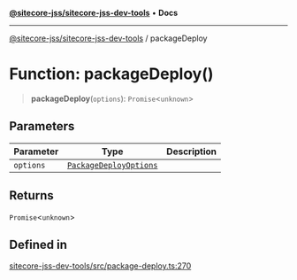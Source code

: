 [**@sitecore-jss/sitecore-jss-dev-tools**](../README.md) • **Docs**

***

[@sitecore-jss/sitecore-jss-dev-tools](../README.md) / packageDeploy

# Function: packageDeploy()

> **packageDeploy**(`options`): `Promise`\<`unknown`\>

## Parameters

| Parameter | Type | Description |
| ------ | ------ | ------ |
| `options` | [`PackageDeployOptions`](../interfaces/PackageDeployOptions.md) |  |

## Returns

`Promise`\<`unknown`\>

## Defined in

[sitecore-jss-dev-tools/src/package-deploy.ts:270](https://github.com/Sitecore/jss/blob/af24dc733f2da542fbd685fe19113cb44a99f6ba/packages/sitecore-jss-dev-tools/src/package-deploy.ts#L270)
